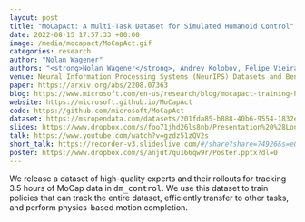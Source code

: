 ```yaml
---
layout: post
title: "MoCapAct: A Multi-Task Dataset for Simulated Humanoid Control"
date: 2022-08-15 17:57:33 +00:00
image: /media/mocapact/MoCapAct.gif
categories: research
author: "Nolan Wagener"
authors: "<strong>Nolan Wagener</strong>, Andrey Kolobov, Felipe Vieira Frujeri, Ricky Loynd, Ching-An Cheng, Matthew Hausknecht"
venue: Neural Information Processing Systems (NeurIPS) Datasets and Benchmarks Track
paper: https://arxiv.org/abs/2208.07363
blog: https://www.microsoft.com/en-us/research/blog/mocapact-training-humanoid-robots-to-move-like-jagger
website: https://microsoft.github.io/MoCapAct
code: https://github.com/microsoft/MoCapAct
dataset: https://msropendata.com/datasets/201fda85-b888-40b6-9554-1832ef203c71
slides: https://www.dropbox.com/s/foo71jhd26ls8nb/Presentation%20%28Long%29.pptx?dl=0
talk: https://www.youtube.com/watch?v=gzdz51zQV2s
short_talk: https://recorder-v3.slideslive.com/#/share?share=74926&s=e027feb0-49f9-49ec-80db-f7e67a0e5e90
poster: https://www.dropbox.com/s/anjut7qu166qw9r/Poster.pptx?dl=0
---
```

We release a dataset of high-quality experts and their rollouts for tracking 3.5 hours of MoCap data in <tt>dm_control</tt>.
We use this dataset to train policies that can track the entire dataset, efficiently transfer to other tasks, and perform physics-based motion completion.
